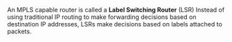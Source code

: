 An MPLS capable router is called a **Label Switching Router** (LSR)
Instead of using traditional IP routing to make forwarding decisions based on destination IP addresses, LSRs make decisions based on labels attached to packets.